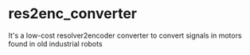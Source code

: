 # res2enc_converter
It's a low-cost resolver2encoder converter to convert signals in motors found in old industrial robots
